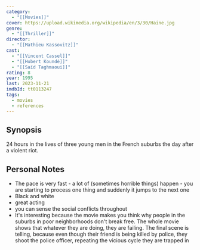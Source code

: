 ```yaml
---
category:
  - "[[Movies]]"
cover: https://upload.wikimedia.org/wikipedia/en/3/30/Haine.jpg
genre:
  - "[[Thriller]]"
director:
  - "[[Mathieu Kassovitz]]"
cast:
  - "[[Vincent Cassel]]"
  - "[[Hubert Koundé]]"
  - "[[Saïd Taghmaoui]]"
rating: 8
year: 1995
last: 2023-11-21
imdbId: tt0113247
tags:
  - movies
  - references
---
```

## Synopsis
24 hours in the lives of three young men in the French suburbs the day after a violent riot.

## Personal Notes

- The pace is very fast - a lot of (sometimes horrible things) happen - you are starting to process one thing and suddenly it jumps to the next one
- Black and white
- great acting
- you can sense the social conflicts throughout
- It's interesting because the movie makes you think why people in the suburbs in poor neighborhoods don't break free. The whole movie shows that whatever they are doing, they are failing. The final scene is telling, because even though their friend is being killed by police, they shoot the police officer, repeating the vicious cycle they are trapped in